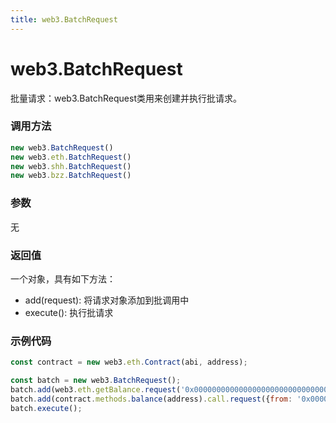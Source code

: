 ```yaml
---
title: web3.BatchRequest
---
```


# web3.BatchRequest

批量请求：web3.BatchRequest类用来创建并执行批请求。

### 调用方法

```js
new web3.BatchRequest()
new web3.eth.BatchRequest()
new web3.shh.BatchRequest()
new web3.bzz.BatchRequest()
```

### 参数
无

### 返回值
一个对象，具有如下方法：
- add(request): 将请求对象添加到批调用中
- execute(): 执行批请求

### 示例代码
```js
const contract = new web3.eth.Contract(abi, address);

const batch = new web3.BatchRequest();
batch.add(web3.eth.getBalance.request('0x0000000000000000000000000000000000000000', 'latest', callback));
batch.add(contract.methods.balance(address).call.request({from: '0x0000000000000000000000000000000000000000'}, callback2));
batch.execute();
```